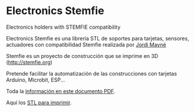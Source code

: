 # Electronics Stemfie
Electronics holders with STEMFIE compatibility

Electronics Stemfie es una librería STL de soportes para tarjetas, sensores, actuadores 
con compatibilidad Stemfie realizada por [Jordi Mayné](https://github.com/maynej) 

Stemfie es un proyecto de construcción que se imprime en 3D (http://stemfie.org) 

Pretende facilitar la automatización de las construcciones con tarjetas Arduino, Microbit, ESP...

Toda la [información en este documento PDF](https://github.com/maynej/Electronics-Stemfie/tree/main/Doc).

Aquí los [STL para imprimir](https://github.com/maynej/Electronics-Stemfie).
